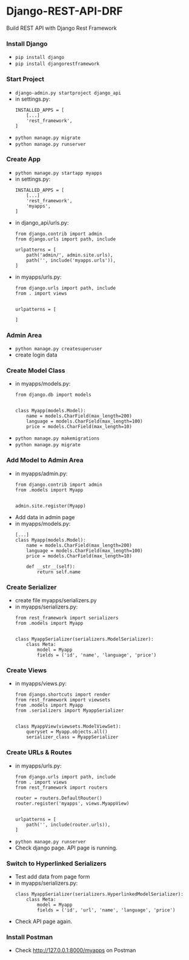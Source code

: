 # Django-REST-API-DRF
Build REST API with Django Rest Framework

### Install Django

- `pip install django`
- `pip install djangorestframework`

### Start Project
- `django-admin.py startproject django_api`
- in settings.py:
    ```
    INSTALLED_APPS = [
        [...]
        'rest_framework',
    ]
    ```
- `python manage.py migrate`
- `python manage.py runserver`

### Create App
- `python manage.py startapp myapps`
- in settings.py:
    ```
    INSTALLED_APPS = [
        [...]
        'rest_framework',
        'myapps',
    ]
    ```
- in django_api/urls.py:
    ```
    from django.contrib import admin
    from django.urls import path, include
    
    urlpatterns = [
        path('admin/', admin.site.urls),
        path('', include('myapps.urls')),
    ]
    ```
- in myapps/urls.py:
    ```
    from django.urls import path, include
    from . import views
    
    
    urlpatterns = [
    
    ]
    ```

### Admin Area
- `python manage.py createsuperuser`
- create login data

### Create Model Class
- in myapps/models.py:
    ```
    from django.db import models
    
    
    class Myapp(models.Model):
        name = models.CharField(max_length=200)
        language = models.CharField(max_length=100)
        price = models.CharField(max_length=10)
    ```
- `python manage.py makemigrations`
- `python manage.py migrate`

### Add Model to Admin Area
- in myapps/admin.py:
    ```
    from django.contrib import admin
    from .models import Myapp
    
    
    admin.site.register(Myapp)
    ```
- Add data in admin page
- in myapps/models.py:
    ```
    [...]  
    class Myapp(models.Model):
        name = models.CharField(max_length=200)
        language = models.CharField(max_length=100)
        price = models.CharField(max_length=10)

        def __str__(self):
            return self.name    
    ```

### Create Serializer
- create file myapps/serializers.py
- in myapps/serializers.py:
    ```
    from rest_framework import serializers
    from .models import Myapp
    
    
    class MyappSerializer(serializers.ModelSerializer):
        class Meta:
            model = Myapp
            fields = ('id', 'name', 'language', 'price')
    ```

### Create Views
- in myapps/views.py:
    ```
    from django.shortcuts import render
    from rest_framework import viewsets
    from .models import Myapp
    from .serializers import MyappSerializer
    
    
    class MyappView(viewsets.ModelViewSet):
        queryset = Myapp.objects.all()
        serializer_class = MyappSerializer
    ```

### Create URLs & Routes
- in myapps/urls.py:
    ```
    from django.urls import path, include
    from . import views
    from rest_framework import routers
    
    router = routers.DefaultRouter()
    router.register('myapps', views.MyappView)
    
    
    urlpatterns = [
        path('', include(router.urls)),
    ]
    ```
- `python manage.py runserver`
- Check django page. API page is running.

### Switch to Hyperlinked Serializers
- Test add data from page form
- in myapps/serializers.py:
    ```
    class MyappSerializer(serializers.HyperlinkedModelSerializer):
        class Meta:
            model = Myapp
            fields = ('id', 'url', 'name', 'language', 'price')
    ```
- Check API page again.

### Install Postman
- Check http://127.0.0.1:8000/myapps on Postman 
